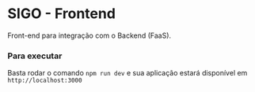 # SIGO - Frontend


Front-end para integração com o Backend (FaaS).


### Para executar

Basta rodar o comando `npm run dev` e sua aplicação estará disponível em `http://localhost:3000`